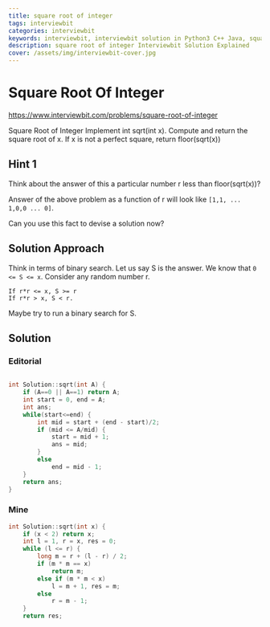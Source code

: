 ```yaml
---
title: square root of integer
tags: interviewbit
categories: interviewbit
keywords: interviewbit, interviewbit solution in Python3 C++ Java, square root of integer solution
description: square root of integer Interviewbit Solution Explained
cover: /assets/img/interviewbit-cover.jpg
---
```


# Square Root Of Integer

https://www.interviewbit.com/problems/square-root-of-integer


Square Root of Integer
Implement int sqrt(int x).
Compute and return the square root of x.
If x is not a perfect square, return floor(sqrt(x))


## Hint 1

Think about the answer of this  a particular number r less than floor(sqrt(x))?

Answer of the above problem as a function of r will look like `[1,1, ... 1,0,0 ... 0]`.

Can you use this fact to devise a solution now?

## Solution Approach

Think in terms of binary search.
Let us say S is the answer.
We know that `0 <= S <= x`.
Consider any random number r.
```
If r*r <= x, S >= r
If r*r > x, S < r.
```
Maybe try to run a binary search for S.


## Solution

### Editorial

```cpp

int Solution::sqrt(int A) {
    if (A==0 || A==1) return A;
    int start = 0, end = A;
    int ans;
    while(start<=end) {
        int mid = start + (end - start)/2;
        if (mid <= A/mid) {
            start = mid + 1;
            ans = mid;
        }
        else 
            end = mid - 1;
    }
    return ans;
}
```

### Mine
```cpp
int Solution::sqrt(int x) {
    if (x < 2) return x;
    int l = 1, r = x, res = 0;
    while (l <= r) {
        long m = r + (l - r) / 2;
        if (m * m == x)
            return m;
        else if (m * m < x)
            l = m + 1, res = m;
        else
            r = m - 1;
    }
    return res;
```

